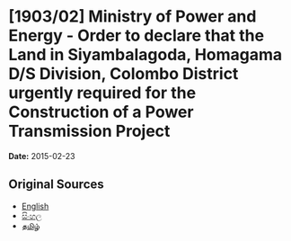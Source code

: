 # [1903/02] Ministry of Power and Energy - Order to declare that the Land in Siyambalagoda, Homagama D/S Division, Colombo District urgently required for the Construction of a Power Transmission Project

**Date:** 2015-02-23

## Original Sources

- [English](https://documents.gov.lk/view/extra-gazettes/2015/2/1903-02_E.pdf)
- [සිංහල](https://documents.gov.lk/view/extra-gazettes/2015/2/1903-02_S.pdf)
- [தமிழ்](https://documents.gov.lk/view/extra-gazettes/2015/2/1903-02_T.pdf)
